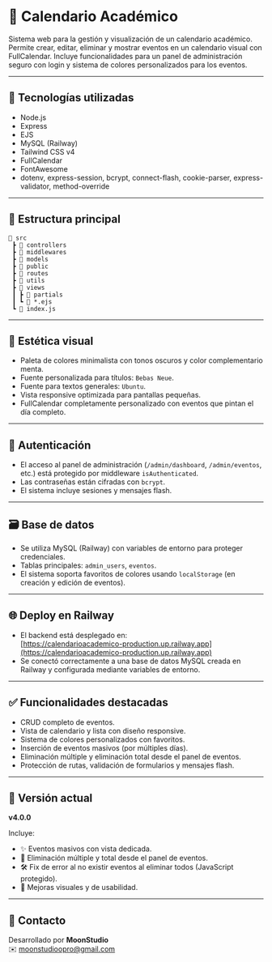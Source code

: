 
# 📅 Calendario Académico

Sistema web para la gestión y visualización de un calendario académico. Permite crear, editar, eliminar y mostrar eventos en un calendario visual con FullCalendar. Incluye funcionalidades para un panel de administración seguro con login y sistema de colores personalizados para los eventos.

---

## 🚀 Tecnologías utilizadas

- Node.js
- Express
- EJS
- MySQL (Railway)
- Tailwind CSS v4
- FullCalendar
- FontAwesome
- dotenv, express-session, bcrypt, connect-flash, cookie-parser, express-validator, method-override

---

## 📁 Estructura principal

```
📁 src
 ┣ 📁 controllers
 ┣ 📁 middlewares
 ┣ 📁 models
 ┣ 📁 public
 ┣ 📁 routes
 ┣ 📁 utils
 ┣ 📁 views
 ┃ ┣ 📁 partials
 ┃ ┗ 📄 *.ejs
 ┗ 📄 index.js
```

---

## 🎨 Estética visual

- Paleta de colores minimalista con tonos oscuros y color complementario menta.
- Fuente personalizada para títulos: `Bebas Neue`.
- Fuente para textos generales: `Ubuntu`.
- Vista responsive optimizada para pantallas pequeñas.
- FullCalendar completamente personalizado con eventos que pintan el día completo.

---

## 🔐 Autenticación

- El acceso al panel de administración (`/admin/dashboard`, `/admin/eventos`, etc.) está protegido por middleware `isAuthenticated`.
- Las contraseñas están cifradas con `bcrypt`.
- El sistema incluye sesiones y mensajes flash.

---

## 🗃️ Base de datos

- Se utiliza MySQL (Railway) con variables de entorno para proteger credenciales.
- Tablas principales: `admin_users`, `eventos`.
- El sistema soporta favoritos de colores usando `localStorage` (en creación y edición de eventos).

---

## 🌐 Deploy en Railway

- El backend está desplegado en:  
  [https://calendarioacademico-production.up.railway.app](https://calendarioacademico-production.up.railway.app)
- Se conectó correctamente a una base de datos MySQL creada en Railway y configurada mediante variables de entorno.

---

## ✅ Funcionalidades destacadas

- CRUD completo de eventos.
- Vista de calendario y lista con diseño responsive.
- Sistema de colores personalizados con favoritos.
- Inserción de eventos masivos (por múltiples días).
- Eliminación múltiple y eliminación total desde el panel de eventos.
- Protección de rutas, validación de formularios y mensajes flash.

---

## 📌 Versión actual

**v4.0.0**

Incluye:
- ✨ Eventos masivos con vista dedicada.
- 🧹 Eliminación múltiple y total desde el panel de eventos.
- 🛠️ Fix de error al no existir eventos al eliminar todos (JavaScript protegido).
- 🧪 Mejoras visuales y de usabilidad.

---

## 📮 Contacto

Desarrollado por **MoonStudio**  
✉️ moonstudioopro@gmail.com
